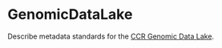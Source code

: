 # GenomicDataLake
Describe metadata standards for the [CCR Genomic Data Lake](http://ccbr.github.io/GenomicDataLake/).
